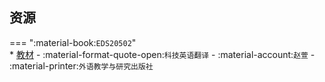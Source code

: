 ## 资源  
=== ":material-book:`EDS20502`"  
    * [教材](http://api.cqu-openlib.cn/file?key=iHXWN28y7u0h) - :material-format-quote-open:`科技英语翻译` - :material-account:`赵萱` - :material-printer:`外语教学与研究出版社`  
